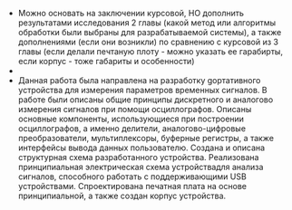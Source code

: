 - Можно основать на заключении курсовой, НО дополнить результатами исследования 2 главы (какой метод или алгоритмы обработки были выбраны для разрабатываемой системы), а также дополнениями (если они возникли) по сравнению с курсовой из 3 главы (если делали печтаную плоту - можно указать ее гарабирты, если корпус - тоже габариты и особенности)
-
- Данная работа была направлена на разработку gортативного устройства для измерения параметров временных сигналов. В работе были описаны общие принципы дискретного и аналогово измерения сигналов при помощи осциллографов. Описаны основные компоненты, использующиеся при построении осциллографов, а именно делители, аналогово-цифровые преобразователи, мультиплексоры, буферные регистры, а также интерфейсы вывода данных пользователю.  Создана и описана структурная схема разработанного устройства. Реализована принципиальная электрическая схема устройствадля анализа сигналов, способного работать с поддерживающими USB устройствами.  Спроектирована печатная плата на основе принципиальной, а также создан корпус устройства.